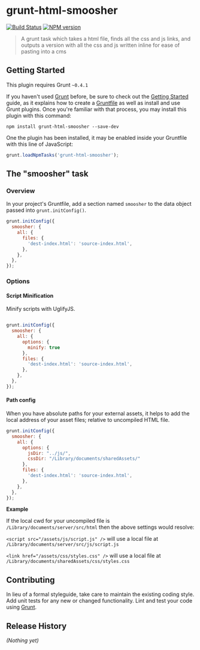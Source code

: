 # grunt-html-smoosher
[![Build Status](https://api.travis-ci.org/motherjones/grunt-html-smoosher.png?branch=master)](https://travis-ci.org/motherjones/grunt-html-smoosher)
[![NPM version](https://badge.fury.io/js/grunt-html-smoosher.png)](http://badge.fury.io/js/grunt-html-smoosher)

> A grunt task which takes a html file, finds all the css and js links, and outputs a version with all the css and js written inline for ease of pasting into a cms

## Getting Started
This plugin requires Grunt `~0.4.1`

If you haven't used [Grunt](http://gruntjs.com/) before, be sure to check out the [Getting Started](http://gruntjs.com/getting-started) guide, as it explains how to create a [Gruntfile](http://gruntjs.com/sample-gruntfile) as well as install and use Grunt plugins. Once you're familiar with that process, you may install this plugin with this command:

```shell
npm install grunt-html-smoosher --save-dev
```

One the plugin has been installed, it may be enabled inside your Gruntfile with this line of JavaScript:

```js
grunt.loadNpmTasks('grunt-html-smoosher');
```

## The "smoosher" task

### Overview
In your project's Gruntfile, add a section named `smoosher` to the data object passed into `grunt.initConfig()`.

```js
grunt.initConfig({
  smoosher: {
    all: {
      files: {
        'dest-index.html': 'source-index.html',
      },
    },
  },
});
```

### Options

#### Script Minification

Minify scripts with UglifyJS.

```js

grunt.initConfig({
  smoosher: {
    all: {
      options: {
        minify: true
      },
      files: {
        'dest-index.html': 'source-index.html',
      },
    },
  },
});
```

#### Path config

When you have absolute paths for your external assets, it helps to add the local address of your asset files; relative to uncompiled HTML file.

```js
grunt.initConfig({
  smoosher: {
    all: {
      options: {
        jsDir: "../js/",
        cssDir: "/Library/documents/sharedAssets/"
      },
      files: {
        'dest-index.html': 'source-index.html',
      },
    },
  },
});
```
**Example**

If the local cwd for your uncompiled file is `/Library/documents/server/src/html` then the above settings would resolve:

`<script src="/assets/js/script.js" />` will use a local file at `/Library/documents/server/src/js/script.js`

`<link href="/assets/css/styles.css" />` will use a local file at `/Library/documents/sharedAssets/css/styles.css`


## Contributing
In lieu of a formal styleguide, take care to maintain the existing coding style. Add unit tests for any new or changed functionality. Lint and test your code using [Grunt](http://gruntjs.com/).

## Release History
_(Nothing yet)_
